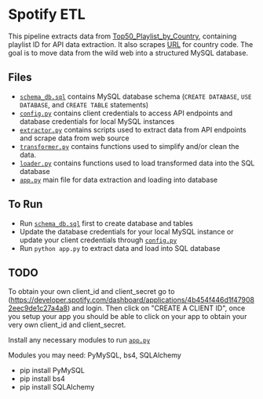 # Spotify ETL

This pipeline extracts data from [Top50_Playlist_by_Country](Resources/Top50_Playlist_by_Country.xlsm), containing playlist ID for API data extraction. It also scrapes [URL](https://www.nationsonline.org/oneworld/country_code_list.htm) for country code. The goal is to move data from the wild web into a structured MySQL database.

## Files

- [`schema_db.sql`](schema_db.sql) contains MySQL database schema (`CREATE DATABASE`, `USE DATABASE`, and `CREATE TABLE` statements)
- [`config.py`](config.py) contains client credentials to access API endpoints and database credentials for local MySQL instances
- [`extractor.py`](extractor.py) contains scripts used to extract data from API endpoints and scrape data from web source
- [`transformer.py`](transformer.py) contains functions used to simplify and/or clean the data.
- [`loader.py`](loader.py) contains functions used to load transformed data into the SQL database
- [`app.py`](app.py) main file for data extraction and loading into database
 
## To Run
 
 - Run [`schema_db.sql`](schema_db.sql) first to create database and tables
 - Update the database credentials for your local MySQL instance or update your client credentials through [`config.py`](config.py)
 - Run `python app.py` to extract data and load into SQL database
 
## TODO

To obtain your own client_id and client_secret go to (https://developer.spotify.com/dashboard/applications/4b454f446d1f479082eec9de1c27a4a8) and login. Then click on "CREATE A CLIENT ID", once you setup your app you should be able to click on your app to obtain your very own client_id and client_secret.

Install any necessary modules to run [`app.py`](app.py)

Modules you may need: PyMySQL, bs4, SQLAlchemy
- pip install PyMySQL
- pip install bs4
- pip install SQLAlchemy
